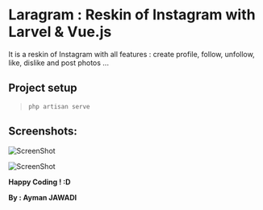 # Laragram : Reskin of Instagram with Larvel & Vue.js 
It is a reskin of Instagram with all features : create profile, follow, unfollow, like, dislike and post photos ...

## Project setup
>`php artisan serve`
   
## Screenshots:

![ScreenShot]()

![ScreenShot]()
 

**Happy Coding ! :D**

**By : Ayman JAWADI**
